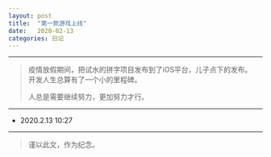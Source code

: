```yaml
---
layout: post
title:  "第一款游戏上线"
date:   2020-02-13
categories: 日记 
---
```

********
> 疫情放假期间，把试水的拼字项目发布到了iOS平台，儿子点下的发布。  
> 开发人生总算有了一个小的里程碑。  
>   
> 人总是需要继续努力，更加努力才行。  

********
* 2020.2.13 10:27  
********
> 谨以此文，作为纪念。
